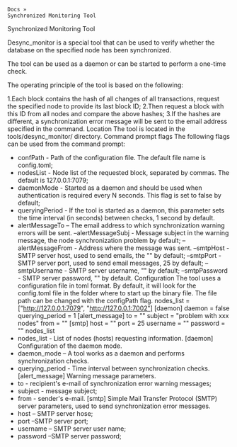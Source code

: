     Docs »
    Synchronized Monitoring Tool

Synchronized Monitoring Tool

Desync_monitor is a special tool that can be used to verify whether the database on the specified node has been synchronized.

The tool can be used as a daemon or can be started to perform a one-time check.

The operating principle of the tool is based on the following:

1.Each block contains the hash of all changes of all transactions, request the specified node to provide its last block ID;
2.Then request a block with this ID from all nodes and compare the above hashes;
3.If the hashes are different, a synchronization error message will be sent to the email address specified in the command.
Location
The tool is located in the tools/desync_monitor/ directory.
Command prompt flags
The following flags can be used from the command prompt:
- confPath - Path of the configuration file. The default file name is config.toml;
- nodesList - Node list of the requested block, separated by commas. The default is 127.0.0.1:7079;
- daemonMode - Started as a daemon and should be used when authentication is required every N seconds. This flag is set to false by default;
- queryingPeriod - If the tool is started as a daemon, this parameter sets the time interval (in seconds) between checks, 1 second by default.
- alertMessageTo – The email address to which synchronization warning errors will be sent.
–alertMessageSubj - Message subject in the warning message, the node synchronization problem by default;
–alertMessageFrom - Address where the message was sent.
–smtpHost - SMTP server host, used to send emails, the "" by default;
–smtpPort - SMTP server port, used to send email messages, 25 by default;
–smtpUsername - SMTP server username, "" by default;
–smtpPassword - SMTP server password, "" by default.
Configuration
The tool uses a configuration file in toml format.
By default, it will look for the config.toml file in the folder where to start up the binary file.
The file path can be changed with the configPath flag.
nodes_list \= ["http://127.0.0.1:7079", "http://127.0.0.1:7002"]
[daemon]
daemon \= false
querying_period \= 1
[alert_message]
to \= ""
subject \= "problem with xxx nodes"
from \= ""
[smtp]
host \= ""
port \= 25
username \= ""
password \= ""
nodes_list
- nodes_list - List of nodes (hosts) requesting information.
[daemon]
Configuration of the daemon mode.
- daemon_mode – A tool works as a daemon and performs synchronization checks.
- querying_period - Time interval between synchronization checks.
[alert_message]
Warning message parameters.
- to - recipient's e-mail of synchronization error warning messages;
- subject - message subject;
- from - sender's e-mail.
[smtp]
Simple Mail Transfer Protocol (SMTP) server parameters, used to send synchronization error messages.
- host – SMTP server hose;
- port –SMTP server port; 
- username – SMTP server user name; 
- password –SMTP server password; 